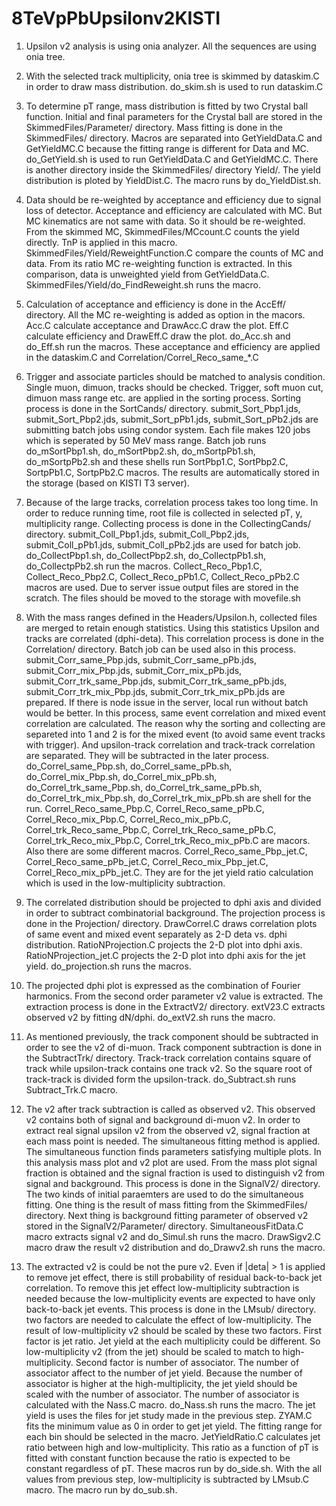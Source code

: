 # 8TeVpPbUpsilonv2KISTI

1. Upsilon v2 analysis is using onia analyzer. All the sequences are using onia tree.

2. With the selected track multiplicity, onia tree is skimmed by dataskim.C in order to draw mass distribution. do_skim.sh is used to run dataskim.C

3. To determine pT range, mass distribution is fitted by two Crystal ball function. Initial and final parameters for the Crystal ball are stored in the SkimmedFiles/Parameter/ directory.
	Mass fitting is done in the SkimmedFiles/ directory. Macros are separated into GetYieldData.C and GetYieldMC.C because the fitting range is different for Data and MC. do_GetYield.sh is used to run GetYieldData.C and GetYieldMC.C.
	There is another directory inside the SkimmedFiles/ directory Yield/. The yield distribution is ploted by YieldDist.C. The macro runs by do_YieldDist.sh.

4. Data should be re-weighted by acceptance and efficiency due to signal loss of detector. Acceptance and efficiency are calculated with MC. But MC kinematics are not same with data. So it should be re-weighted.
	From the skimmed MC, SkimmedFiles/MCcount.C counts the yield directly. TnP is applied in this macro.
	SkimmedFiles/Yield/ReweightFunction.C compare the counts of MC and data. From its ratio MC re-weighting function is extracted. In this comparison, data is unweighted yield from GetYieldData.C. SkimmedFiles/Yield/do_FindReweight.sh runs the macro.

5. Calculation of acceptance and efficiency is done in the AccEff/ directory. All the MC re-weighting is added as option in the macors. Acc.C calculate acceptance and DrawAcc.C draw the plot. Eff.C calculate efficiency and DrawEff.C draw the plot. do_Acc.sh and do_Eff.sh run the macros.
	These acceptance and efficiency are applied in the dataskim.C and Correlation/Correl_Reco_same_*.C

6. Trigger and associate particles should be matched to analysis condition. Single muon, dimuon, tracks should be checked. Trigger, soft muon cut, dimuon mass range etc. are applied in the sorting process.
	Sorting process is done in the SortCands/ directory.
	submit_Sort_Pbp1.jds, submit_Sort_Pbp2.jds, submit_Sort_pPb1.jds, submit_Sort_pPb2.jds are submitting batch jobs using condor system. Each file makes 120 jobs which is seperated by 50 MeV mass range.
	Batch job runs do_mSortPbp1.sh, do_mSortPbp2.sh, do_mSortpPb1.sh, do_mSortpPb2.sh and these shells run SortPbp1.C, SortPbp2.C, SortpPb1.C, SortpPb2.C macros. 
	The results are automatically stored in the storage (based on KISTI T3 server).

7. Because of the large tracks, correlation process takes too long time. In order to reduce running time, root file is collected in selected pT, y, multiplicity range.
	Collecting process is done in the CollectingCands/ directory.
	submit_Coll_Pbp1.jds, submit_Coll_Pbp2.jds, submit_Coll_pPb1.jds, submit_Coll_pPb2.jds are used for batch job.
	do_CollectPbp1.sh, do_CollectPbp2.sh, do_CollectpPb1.sh, do_CollectpPb2.sh run the macros.
	Collect_Reco_Pbp1.C, Collect_Reco_Pbp2.C, Collect_Reco_pPb1.C, Collect_Reco_pPb2.C macros are used.
	Due to server issue output files are stored in the scratch. The files should be moved to the storage with movefile.sh

8. With the mass ranges defined in the Headers/Upsilon.h, collected files are merged to retain enough statistics. Using this statistics Upsilon and tracks are correlated (dphi-deta).
	This correlation process is done in the Correlation/ directory.
	Batch job can be used also in this process. submit_Corr_same_Pbp.jds, submit_Corr_same_pPb.jds, submit_Corr_mix_Pbp.jds, submit_Corr_mix_pPb.jds, submit_Corr_trk_same_Pbp.jds, submit_Corr_trk_same_pPb.jds, submit_Corr_trk_mix_Pbp.jds, submit_Corr_trk_mix_pPb.jds are prepared. If there is node issue in the server, local run without batch would be better.
	In this process, same event correlation and mixed event correlation are calculated. The reason why the sorting and collecting are separeted into 1 and 2 is for the mixed event (to avoid same event tracks with trigger).
	And upsilon-track correlation and track-track correlation are separated. They will be subtracted in the later process.
	do_Correl_same_Pbp.sh, do_Correl_same_pPb.sh, do_Correl_mix_Pbp.sh, do_Correl_mix_pPb.sh, do_Correl_trk_same_Pbp.sh, do_Correl_trk_same_pPb.sh, do_Correl_trk_mix_Pbp.sh, do_Correl_trk_mix_pPb.sh are shell for the run.
	Correl_Reco_same_Pbp.C, Correl_Reco_same_pPb.C, Correl_Reco_mix_Pbp.C, Correl_Reco_mix_pPb.C, Correl_trk_Reco_same_Pbp.C, Correl_trk_Reco_same_pPb.C, Correl_trk_Reco_mix_Pbp.C, Correl_trk_Reco_mix_pPb.C are macors.
	Also there are some different macros. Correl_Reco_same_Pbp_jet.C, Correl_Reco_same_pPb_jet.C, Correl_Reco_mix_Pbp_jet.C, Correl_Reco_mix_pPb_jet.C. They are for the jet yield ratio calculation which is used in the low-multiplicity subtraction.

9. The correlated distribution should be projected to dphi axis and divided in order to subtract combinatorial background.
	The projection process is done in the Projection/ directory.
	DrawCorrel.C draws correlation plots of same event and mixed event separately as 2-D deta vs. dphi distribution.
	RatioNProjection.C projects the 2-D plot into dphi axis.
	RatioNProjection_jet.C projects the 2-D plot into dphi axis for the jet yield.
	do_projection.sh runs the macros.

10. The projected dphi plot is expressed as the combination of Fourier harmonics. From the second order parameter v2 value is extracted.
	The extraction process is done in the ExtractV2/ directory.
	extV23.C extracts observed v2 by fitting dN/dphi. do_extV2.sh runs the macro.

11. As mentioned previously, the track component should be subtracted in order to see the v2 of di-muon.
	Track component subtraction is done in the SubtractTrk/ directory.
	Track-track correlation contains square of track while upsilon-track contains one track v2. So the square root of track-track is divided form the upsilon-track.
	do_Subtract.sh runs Subtract_Trk.C macro.
 
12. The v2 after track subtraction is called as observed v2. This observed v2 contains both of signal and background di-muon v2. In order to extract real signal upsilon v2 from the observed v2, signal fraction at each mass point is needed.
	The simultaneous fitting method is applied. The simultaneous function finds parameters satisfying multiple plots. In this analysis mass plot and v2 plot are used. From the mass plot signal fraction is obtained and the signal fraction is used to distinguish v2 from signal and background.
	This process is done in the SignalV2/ directory.
	The two kinds of initial paraemters are used to do the simultaneous fitting. One thing is the result of mass fitting from the SkimmedFiles/ directory. Next thing is background fitting parameter of observed v2 stored in the SignalV2/Parameter/ directory.
	SimultaneousFitData.C macro extracts signal v2 and do_Simul.sh runs the macro.
	DrawSigv2.C macro draw the result v2 distribution and do_Drawv2.sh runs the macro.

13. The extracted v2 is could be not the pure v2. Even if |deta| > 1 is applied to remove jet effect, there is still probability of residual back-to-back jet correlation.
	To remove this jet effect low-multiplicity subtraction is needed because the low-multiplicity events are expected to have only back-to-back jet events.
	This process is done in the LMsub/ directory.
	two factors are needed to calculate the effect of low-multiplicity. The result of low-multiplicity v2 should be scaled by these two factors.
	First factor is jet ratio. Jet yield at the each multiplicity could be different. So low-multiplicity v2 (from the jet) should be scaled to match to high-multiplicity.
	Second factor is number of associator. The number of associator affect to the number of jet yield. Because the number of associator is higher at the high-multiplicity, the jet yield should be scaled with the number of associator.
	The number of associator is calculated with the Nass.C macro. do_Nass.sh runs the macro.
	The jet yield is uses the files for jet study made in the previous step. ZYAM.C fits the minimum value as 0 in order to get jet yield. The fitting range for each bin should be selected in the macro.
	JetYieldRatio.C calculates jet ratio between high and low-multiplicity. This ratio as a function of pT is fitted with constant function because the ratio is expected to be constant regardless of pT.
	These macros run by do_side.sh.
	With the all values from previous step, low-multiplicity is subtracted by LMsub.C macro.
	The macro run by do_sub.sh.
